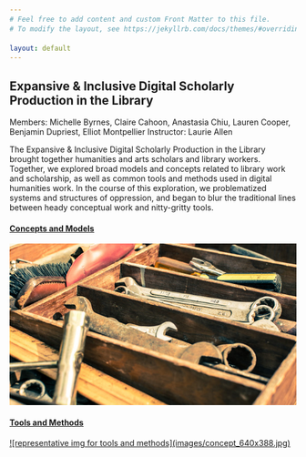 ```yaml
---
# Feel free to add content and custom Front Matter to this file.
# To modify the layout, see https://jekyllrb.com/docs/themes/#overriding-theme-defaults

layout: default
---
```

## Expansive & Inclusive Digital Scholarly Production in the Library
Members: Michelle Byrnes, Claire Cahoon, Anastasia Chiu, Lauren Cooper, Benjamin Dupriest, Elliot Montpellier
Instructor: Laurie Allen

The Expansive & Inclusive Digital Scholarly Production in the Library brought together humanities and arts scholars and library workers. Together, we explored broad models and concepts related to library work and scholarship, as well as common tools and methods used in digital humanities work. In the course of this exploration, we problematized systems and structures of oppression, and began to blur the traditional lines between heady conceptual work and nitty-gritty tools.

#### [Concepts and Models](concepts.html)
<a href="http://laurieallen.org/dreamlib/concepts">![representative img for concepts and models](images/tools_640x360.jpg)</a>

#### [Tools and Methods](methods.html)
<a href="http://laurieallen.org/dreamlib/methods">![representative img for tools and methods]<a href="http://laurieallen.org/dreamlib/methods">(images/concept_640x388.jpg)</a>
